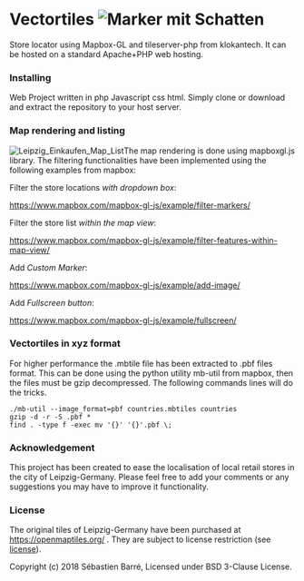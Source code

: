 # Vectortiles ![Marker mit Schatten](https://github.com/sheub/vectortiles/blob/master/media/Marker_with_Shadow.png)

Store locator using Mapbox-GL and tileserver-php from klokantech.
It can be hosted on a standard Apache+PHP web hosting.

### Installing

Web Project written in php Javascript css html. Simply clone or download and extract the repository to your host server.

### Map rendering and listing

![Leipzig_Einkaufen_Map_List](https://github.com/sheub/vectortiles/blob/master/media/Leipzig_Einkaufen_Map_List.png)The map rendering is done using mapboxgl.js library. The filtering functionalities have been implemented using the following examples from mapbox:



Filter the store locations *with dropdown box*: 

https://www.mapbox.com/mapbox-gl-js/example/filter-markers/

Filter the store list *within the map view*:

 https://www.mapbox.com/mapbox-gl-js/example/filter-features-within-map-view/

Add *Custom Marker*: 

https://www.mapbox.com/mapbox-gl-js/example/add-image/

Add *Fullscreen button*:

https://www.mapbox.com/mapbox-gl-js/example/fullscreen/



### Vectortiles in xyz format

For higher performance the .mbtile file has been extracted to .pbf files format. This can be done using the python utility mb-util from mapbox, then the files must be gzip decompressed. The following commands lines will do the tricks.

```
./mb-util --image_format=pbf countries.mbtiles countries
gzip -d -r -S .pbf *
find . -type f -exec mv '{}' '{}'.pbf \;
```

### Acknowledgement

This project has been created to ease the localisation of local retail stores in the city of Leipzig-Germany.
Please feel free to add your comments or any suggestions you may have to improve it functionality.

### License

The original tiles of Leipzig-Germany have been purchased at https://openmaptiles.org/ . They are subject to license restriction (see [license](https://github.com/sheub/vectortiles/blob/master/LICENSE)).


Copyright (c) 2018 Sébastien Barré, Licensed under BSD 3-Clause License.
